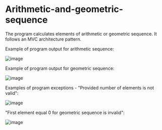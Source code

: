 # Arithmetic-and-geometric-sequence

The program calculates elements of arithmetic or geometric sequence. It follows an MVC architecture pattern.

Example of program output for arithmetic sequence:

![image](https://github.com/kosmolub01/Arithmetic-and-geometric-sequence/assets/72302279/d2f55eac-ba2d-4cf3-8624-982b97313da2)

Example of program output for geometric sequence:

![image](https://github.com/kosmolub01/Arithmetic-and-geometric-sequence/assets/72302279/88d0f233-2b5e-407e-8eb3-43f38d349b01)

Examples of program exceptions - "Provided number of elements is not valid":

![image](https://github.com/kosmolub01/Arithmetic-and-geometric-sequence/assets/72302279/158998cb-c663-4ece-b63f-3f65d15c75ce)

"First element equal 0 for geometric sequence is invalid":

![image](https://github.com/kosmolub01/Arithmetic-and-geometric-sequence/assets/72302279/bc7848a9-9401-4009-a727-733a1d4d4d52)


